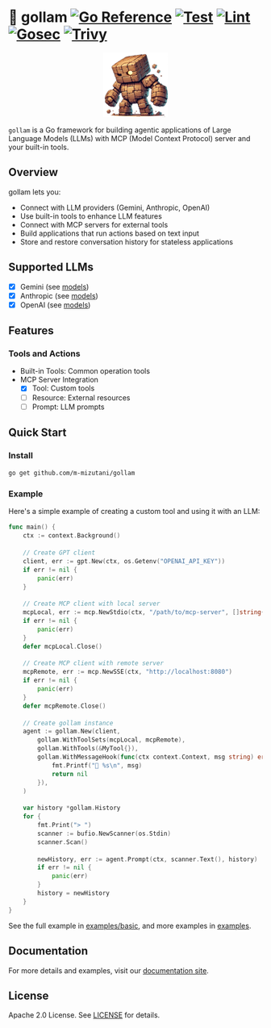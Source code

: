 # 🤖 gollam [![Go Reference](https://pkg.go.dev/badge/github.com/m-mizutani/gollam.svg)](https://pkg.go.dev/github.com/m-mizutani/gollam) [![Test](https://github.com/m-mizutani/gollam/actions/workflows/test.yml/badge.svg)](https://github.com/m-mizutani/gollam/actions/workflows/test.yml) [![Lint](https://github.com/m-mizutani/gollam/actions/workflows/lint.yml/badge.svg)](https://github.com/m-mizutani/gollam/actions/workflows/lint.yml) [![Gosec](https://github.com/m-mizutani/gollam/actions/workflows/gosec.yml/badge.svg)](https://github.com/m-mizutani/gollam/actions/workflows/gosec.yml) [![Trivy](https://github.com/m-mizutani/gollam/actions/workflows/trivy.yml/badge.svg)](https://github.com/m-mizutani/gollam/actions/workflows/trivy.yml)


<p align="center">
  <img src="./doc/images/logo.png" height="128" />
</p>


`gollam` is a Go framework for building agentic applications of Large Language Models (LLMs) with MCP (Model Context Protocol) server and your built-in tools.

## Overview

gollam lets you:
- Connect with LLM providers (Gemini, Anthropic, OpenAI)
- Use built-in tools to enhance LLM features
- Connect with MCP servers for external tools
- Build applications that run actions based on text input
- Store and restore conversation history for stateless applications

## Supported LLMs

- [x] Gemini (see [models](https://ai.google.dev/gemini-api/docs/models?hl=ja))
- [x] Anthropic (see [models](https://docs.anthropic.com/en/docs/about-claude/models/all-models))
- [x] OpenAI (see [models](https://platform.openai.com/docs/models))

## Features

### Tools and Actions

- Built-in Tools: Common operation tools
- MCP Server Integration
  - [x] Tool: Custom tools
  - [ ] Resource: External resources
  - [ ] Prompt: LLM prompts

## Quick Start

### Install

```bash
go get github.com/m-mizutani/gollam
```

### Example
Here's a simple example of creating a custom tool and using it with an LLM:

```go
func main() {
	ctx := context.Background()

	// Create GPT client
	client, err := gpt.New(ctx, os.Getenv("OPENAI_API_KEY"))
	if err != nil {
		panic(err)
	}

	// Create MCP client with local server
	mcpLocal, err := mcp.NewStdio(ctx, "/path/to/mcp-server", []string{}, mcp.WithEnvVars([]string{"MCP_ENV=test"}))
	if err != nil {
		panic(err)
	}
	defer mcpLocal.Close()

	// Create MCP client with remote server
	mcpRemote, err := mcp.NewSSE(ctx, "http://localhost:8080")
	if err != nil {
		panic(err)
	}
	defer mcpRemote.Close()

	// Create gollam instance
	agent := gollam.New(client,
		gollam.WithToolSets(mcpLocal, mcpRemote),
		gollam.WithTools(&MyTool{}),
		gollam.WithMessageHook(func(ctx context.Context, msg string) error {
			fmt.Printf("🤖 %s\n", msg)
			return nil
		}),
	)

	var history *gollam.History
	for {
		fmt.Print("> ")
		scanner := bufio.NewScanner(os.Stdin)
		scanner.Scan()

		newHistory, err := agent.Prompt(ctx, scanner.Text(), history)
		if err != nil {
			panic(err)
		}
		history = newHistory
	}
}
```

See the full example in [examples/basic](https://github.com/m-mizutani/gollam/tree/main/examples/basic), and more examples in [examples](https://github.com/m-mizutani/gollam/tree/main/examples).

## Documentation

For more details and examples, visit our [documentation site](https://github.com/m-mizutani/gollam/tree/main/doc).

## License

Apache 2.0 License. See [LICENSE](LICENSE) for details.